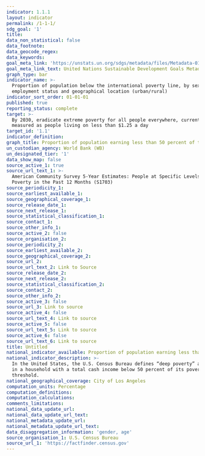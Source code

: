 ```yaml
---
indicator: 1.1.1
layout: indicator
permalink: /1-1-1/
sdg_goal: '1'
title:
data_non_statistical: false
data_footnote:
data_geocode_regex:
data_keywords:
goal_meta_link: 'https://unstats.un.org/sdgs/metadata/files/Metadata-01-01-01a.pdf'
goal_meta_link_text: United Nations Sustainable Development Goals Metadata (pdf 894kB)
graph_type: bar
indicator_name: >-
  Proportion of population below the international poverty line, by sex, age,
  employment status and geographical location (urban/rural)
indicator_sort_order: 01-01-01
published: true
reporting_status: complete
target: >-
  By 2030, eradicate extreme poverty for all people everywhere, currently
  measured as people living on less than $1.25 a day
target_id: '1.1'
indicator_definition:
graph_title: Proportion of population earning less than 50 percent of the poverty level
un_custodian_agency: World Bank (WB)
un_designated_tier: '1'
data_show_map: false
source_active_1: true
source_url_text_1: >-
  American Community Survey 5-Year Estimates: People at Specific Levels of
  Poverty in the Past 12 Months (S1703)
source_periodicity_1:
source_earliest_available_1:
source_geographical_coverage_1:
source_release_date_1:
source_next_release_1:
source_statistical_classification_1:
source_contact_1:
source_other_info_1:
source_active_2: false
source_organisation_2:
source_periodicity_2:
source_earliest_available_2:
source_geographical_coverage_2:
source_url_2:
source_url_text_2: Link to Source
source_release_date_2:
source_next_release_2:
source_statistical_classification_2:
source_contact_2:
source_other_info_2:
source_active_3: false
source_url_3: Link to source
source_active_4: false
source_url_text_4: Link to source
source_active_5: false
source_url_text_5: Link to source
source_active_6: false
source_url_text_6: Link to source
title: Untitled
national_indicator_available: Proportion of population earning less than 50 percent of the poverty level
national_indicator_description: >-
  In the United States, the U.S. Census Bureau defines “deep poverty” as living
  in a household with a total cash income below 50 percent of its poverty
  threshold. 
national_geographical_coverage: City of Los Angeles
computation_units: Percentage
computation_definitions:
computation_calculations:
comments_limitations:
national_data_update_url:
national_data_update_url_text:
national_metadata_update_url:
national_metadata_update_url_text:
data_disaggregation_information: 'gender, age'
source_organisation_1: U.S. Census Bureau
source_url_1: 'https://factfinder.census.gov'
---
```

